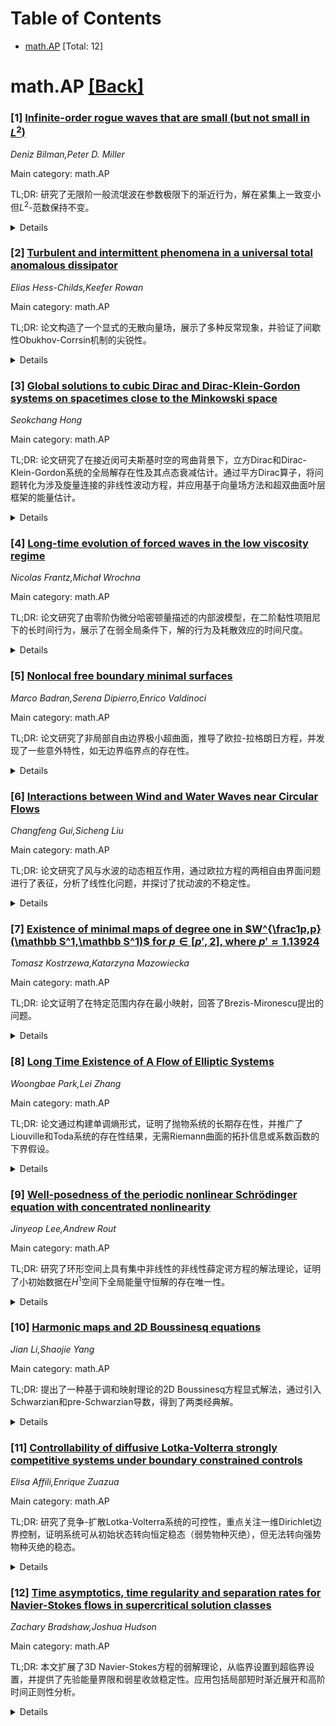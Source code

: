 <div id=toc></div>

# Table of Contents

- [math.AP](#math.AP) [Total: 12]


<div id='math.AP'></div>

# math.AP [[Back]](#toc)

### [1] [Infinite-order rogue waves that are small (but not small in $L^2$)](https://arxiv.org/abs/2508.00070)
*Deniz Bilman,Peter D. Miller*

Main category: math.AP

TL;DR: 研究了无限阶一般流氓波在参数极限下的渐近行为，解在紧集上一致变小但$L^2$-范数保持不变。


<details>
  <summary>Details</summary>
Motivation: 探索无限阶流氓波在特定参数极限下的行为，以理解其异常慢的时间衰减和固定$L^2$-范数的特性。

Method: 分析解在重对数时空坐标中的分布，并推导其在特定曲线一侧的渐近行为，使用椭圆函数和调制孤子描述。

Result: 解主要集中在特定曲线的一侧，渐近行为由椭圆函数描述，边界附近表现为调制孤子。

Conclusion: 渐近公式成功捕捉了固定$L^2$-范数的特性，即使解在紧集上一致变小。

Abstract: General rogue waves of infinite order constitute a family of solutions of the
focusing nonlinear Schr\"odinger equation that have recently been identified in
a variety of asymptotic limits such as high-order iteration of B\"acklund
transformations and semiclassical focusing of pulses with specific amplitude
profiles. These solutions have compelling properties such as finite $L^2$-norm
contrasted with anomalously slow temporal decay in the absence of coherent
structures. In this paper we investigate the asymptotic behavior of general
rogue waves of infinite order in a parametric limit in which the solution
becomes small uniformly on compact sets while the $L^2$-norm remains fixed. We
show that the solution is primarily concentrated on one side of a specific
curve in logarithmically rescaled space-time coordinates, and we obtain the
leading-order asymptotic behavior of the solution in this region in terms of
elliptic functions as well as near the boundary curve in terms of modulated
solitons. The asymptotic formula captures the fixed $L^2$-norm even as the
solution becomes uniformly small.

</details>


### [2] [Turbulent and intermittent phenomena in a universal total anomalous dissipator](https://arxiv.org/abs/2508.00115)
*Elias Hess-Childs,Keefer Rowan*

Main category: math.AP

TL;DR: 论文构造了一个显式的无散向量场，展示了多种反常现象，并验证了间歇性Obukhov-Corrsin机制的尖锐性。


<details>
  <summary>Details</summary>
Motivation: 研究在特定参数范围内无散向量场的反常现象及其物理机制。

Method: 构造了一个显式的无散向量场$V$，并分析其性质。

Result: 向量场$V$表现出反常耗散、加速耗散增强、Richardson色散、反常正则化和空间间歇性。

Conclusion: 验证了间歇性Obukhov-Corrsin机制在特定参数范围内的尖锐性，为相关现象提供了理论支持。

Abstract: For all $\alpha \in (0,1)$, we construct an explicit divergence-free vector
field $V \in L^\infty([0,1],C^\alpha(\mathbb{T}^2))$ that exhibits universal
anomalous (total) dissipation, accelerating dissipation enhancement, Richardson
dispersion, anomalous regularization, and spatial intermittency. Additionally,
we demonstrate the sharpness of the intermittent Obukhov-Corrsin regime for
certain parameter ranges.

</details>


### [3] [Global solutions to cubic Dirac and Dirac-Klein-Gordon systems on spacetimes close to the Minkowski space](https://arxiv.org/abs/2508.00122)
*Seokchang Hong*

Main category: math.AP

TL;DR: 论文研究了在接近闵可夫斯基时空的弯曲背景下，立方Dirac和Dirac-Klein-Gordon系统的全局解存在性及其点态衰减估计。通过平方Dirac算子，将问题转化为涉及旋量连接的非线性波动方程，并应用基于向量场方法和超双曲面叶层框架的能量估计。


<details>
  <summary>Details</summary>
Motivation: 研究在弯曲背景下Dirac系统的解行为，填补了与标量场方程相比的差异，特别是由于时空依赖的gamma矩阵带来的复杂性。

Method: 通过平方Dirac算子将问题转化为波动方程，结合向量场方法和超双曲面叶层框架进行能量估计。

Result: 证明了全局解的存在性，并得到了尖锐的点态衰减估计。

Conclusion: 尽管Dirac算子的交换子结构带来挑战，但通过精细控制，成功解决了弯曲背景下的Dirac系统问题。

Abstract: We establish global existence and derive sharp pointwise decay estimates of
solutions to cubic Dirac and Dirac-Klein-Gordon systems on a curved background,
close to the Minkowski spacetime. By squaring the Dirac operator, we reduce the
analysis to a nonlinear wave-type equation involving spinorial connections, and
apply energy estimates based on vector field methods and the hyperboloidal
foliation framework, introduced by LeFloch-Ma. A key difficulty arises from the
commutator structure of the Dirac operator, which exhibits significantly
different behaviour from that of scalar field equations and requires refined
control throughout the analysis, particularly due to the spacetime-dependent
gamma matrices, which reduce to constant matrices in the flat Minkowski
spacetime.

</details>


### [4] [Long-time evolution of forced waves in the low viscosity regime](https://arxiv.org/abs/2508.00189)
*Nicolas Frantz,Michał Wrochna*

Main category: math.AP

TL;DR: 论文研究了由零阶伪微分哈密顿量描述的内部波模型，在二阶黏性项阻尼下的长时间行为，展示了在弱全局条件下，解的行为及耗散效应的时间尺度。


<details>
  <summary>Details</summary>
Motivation: 探讨内部波模型在黏性阻尼下的长时间行为，为理解此类系统的动力学提供理论支持。

Method: 采用零阶伪微分哈密顿量模型，结合二阶黏性项阻尼，分析在弱全局条件下的解的行为。

Result: 耗散效应在时间尺度$t\sim \nu^{-1/3-}$时出现。

Conclusion: 在弱全局条件下，模型的长时间行为可通过伪微分哈密顿量和黏性项描述，耗散效应出现的时间尺度被明确界定。

Abstract: We consider a model for internal waves described by a zero order
pseudo-differential Hamiltonian $P$ damped by a second order viscosity term $i
\nu Q$. Under Morse-Smale or similar weaker global conditions on the classical
dynamics, we describe qualitatively the long-time behavior of solutions of the
corresponding evolution equation with smooth forcing in a small $\nu$ regime.
We show that dissipation effects arise no earlier than at the $t\sim
\nu^{-1/3-}$ time scale.

</details>


### [5] [Nonlocal free boundary minimal surfaces](https://arxiv.org/abs/2508.00337)
*Marco Badran,Serena Dipierro,Enrico Valdinoci*

Main category: math.AP

TL;DR: 论文研究了非局部自由边界极小超曲面，推导了欧拉-拉格朗日方程，并发现了一些意外特性，如无边界临界点的存在性。


<details>
  <summary>Details</summary>
Motivation: 探索非局部自由边界极小超曲面的性质及其在开放域中的行为。

Method: 通过分数周长的临界点定义非局部自由边界极小超曲面，并推导欧拉-拉格朗日方程。

Result: 发现了无边界临界点的存在性，以及无界超曲面在域中的强体积约束。

Conclusion: 非局部自由边界极小超曲面具有独特的性质，如无边界临界点和强体积约束，值得进一步研究。

Abstract: We introduce the nonlocal analogue of the classical free boundary minimal
hypersurfaces in an open domain $\Omega$ of $\mathbb{R}^n$ as the (boundaries
of) critical points of the fractional perimeter
$\operatorname{Per}_s(\cdot,\,\Omega )$ with respect to inner variations
leaving $\Omega$ invariant. We deduce the Euler-Lagrange equations and prove a
few surprising features, such as the existence of critical points without
boundary and a strong volume constraint in $\Omega$ for unbounded
hypersurfaces. Moreover, we investigate stickiness properties and regularity
across the boundary.

</details>


### [6] [Interactions between Wind and Water Waves near Circular Flows](https://arxiv.org/abs/2508.00444)
*Changfeng Gui,Sicheng Liu*

Main category: math.AP

TL;DR: 论文研究了风与水波的动态相互作用，通过欧拉方程的两相自由界面问题进行了表征，分析了线性化问题，并探讨了扰动波的不稳定性。


<details>
  <summary>Details</summary>
Motivation: 研究风与水波的相互作用，以理解其动态行为及其在流体力学中的表现。

Method: 通过两相自由界面问题的欧拉方程进行建模，分析线性化问题，并研究扰动波的不稳定性。

Result: 证明了不稳定模式的半圆结果，并给出了风扰动水波在泰勒-库埃特流附近不稳定性的必要和充分条件。

Conclusion: 研究为理解风与水波的相互作用提供了理论支持，并揭示了不稳定性的条件。

Abstract: This manuscript concerns the dynamical interactions between wind and water
waves, which are characterized through two-phase free interface problems for
the Euler equations. We provide a comprehensive derivation on the linearized
problems of general two-phase flows. Then, we study the instability issues of
perturbing waves around circular steady solutions, and we demonstrate a
semi-circle result on the possible locations of unstable modes. We also present
necessary conditions and sufficient ones for the instability of wind-perturbing
water waves near Taylor-Couette flows.

</details>


### [7] [Existence of minimal maps of degree one in $W^{\frac1p,p}(\mathbb S^1,\mathbb S^1)$ for $p \in [p',2]$, where $p' \approx 1.13924$](https://arxiv.org/abs/2508.00529)
*Tomasz Kostrzewa,Katarzyna Mazowiecka*

Main category: math.AP

TL;DR: 论文证明了在特定范围内存在最小映射，回答了Brezis-Mironescu提出的问题。


<details>
  <summary>Details</summary>
Motivation: 回答Brezis-Mironescu提出的关于最小映射存在的问题。

Method: 结合Mazowiecka-Schikorra和Bourgain-Brezis-Mironescu的结果，并扩展到n=1和1<p<2的情况。

Result: 证明了在W^{1/p,p}空间中存在度为1的最小映射，p∈[p',2]。

Conclusion: 在p∈[p',2]范围内，对Brezis-Mironescu的问题给出了肯定回答。

Abstract: In this note, we show how the results of Mazowiecka--Schikorra, combined with
those of Bourgain--Brezis--Mironescu, imply the existence of minimal maps of
degree one in $ W^{\frac{1}{p},p}(\mathbb{S}^1,\mathbb{S}^1) $ for $ p \in [p',
2] $, where $ p' \approx 1.13924 $. This provides an affirmative answer in this
range to a question posed by Mironescu and Brezis--Mironescu. In order to do
so, we complement the results of Mazowiecka--Schikorra by extending them to the
case $ n = 1 $ and $ 1 < p < 2 $, which had been excluded there for technical
reasons.

</details>


### [8] [Long Time Existence of A Flow of Elliptic Systems](https://arxiv.org/abs/2508.00551)
*Woongbae Park,Lei Zhang*

Main category: math.AP

TL;DR: 论文通过构建单调熵形式，证明了抛物系统的长期存在性，并推广了Liouville和Toda系统的存在性结果，无需Riemann曲面的拓扑信息或系数函数的下界假设。


<details>
  <summary>Details</summary>
Motivation: 研究Liouville和Toda系统在Riemann曲面上的解结构差异，并寻求更广泛椭圆系统的存在性结果。

Method: 构建单调熵形式，建立抛物系统的长期存在性流。

Result: 证明了包括Liouville和Toda系统在内的广泛椭圆系统的存在性，且不依赖拓扑信息或系数函数下界。

Conclusion: 通过单调熵和抛物系统流的方法，成功扩展了椭圆系统的存在性理论。

Abstract: For elliptic systems defined on Riemann surfaces, Liouville and Toda systems
represent two well-known classes exhibiting drastically different solution
structures. Over the years, existence results for these systems have
highlighted discrepancies due to their unique solution structures. In this
work, we aim to construct a monotone entropy form and establish the long-term
existence of a flow of parabolic systems. As a result of our main theorem, we
can prove existence results for some broad classes of elliptic systems,
including both Liouville and Toda systems. The strength of our results is
further underscored by the fact that no topological information about the
Riemann surfaces is required and no positive lower bound of coefficient
functions is postulated.

</details>


### [9] [Well-posedness of the periodic nonlinear Schrödinger equation with concentrated nonlinearity](https://arxiv.org/abs/2508.00594)
*Jinyeop Lee,Andrew Rout*

Main category: math.AP

TL;DR: 研究了环形空间上具有集中非线性的非线性薛定谔方程的解法理论，证明了小初始数据在$H^1$空间下全局能量守恒解的存在唯一性。


<details>
  <summary>Details</summary>
Motivation: 探索周期性非线性薛定谔方程在集中非线性条件下的解法理论，填补该领域的空白。

Method: 采用两种近似方案：平滑非线性薛定谔方程的集中极限和集中复金兹堡-朗道方程的无粘极限。

Result: 证明了小初始数据下全局解的存在唯一性，并在能量空间以下证明了局部适定性。

Conclusion: 首次为周期性非线性薛定谔方程在集中非线性条件下建立了严格的解法理论。

Abstract: We study the solution theory of the nonlinear Schr\"odinger equation with a
concentrated nonlinearity on the torus. In particular, we establish existence
and uniqueness of global energy-conserving solutions for small initial data in
$H^1$. Our approach is based on two approximation schemes, namely the
concentrated limit of a smoothed nonlinear Schr\"odinger equation and the
inviscid limit of a concentrated complex Ginzburg--Landau equation. We also
prove local well-posedness below the energy space. To our knowledge, this is
the first rigorous solution theory for a periodic nonlinear Schr\"odinger
equation with a concentrated nonlinearity.

</details>


### [10] [Harmonic maps and 2D Boussinesq equations](https://arxiv.org/abs/2508.00623)
*Jian Li,Shaojie Yang*

Main category: math.AP

TL;DR: 提出了一种基于调和映射理论的2D Boussinesq方程显式解法，通过引入Schwarzian和pre-Schwarzian导数，得到了两类经典解。


<details>
  <summary>Details</summary>
Motivation: 在拉格朗日变量框架下，寻求2D Boussinesq方程的显式解，以扩展对流体动力学的理解。

Method: 利用调和函数描述流动解，将问题转化为求解复空间中的非线性微分系统，并引入Schwarzian和pre-Schwarzian导数。

Result: 得到了包含Kirchhoff椭圆涡旋和Gerstner重力波两类经典解的显式解。

Conclusion: 该方法成功地将调和映射理论应用于流体动力学问题，为经典解的推导提供了新途径。

Abstract: Within the framework of Lagrangian variables, we develop a method for
deriving explicit solutions to the 2D Boussinesq equations using harmonic
mapping theory. By reformulating the characterization of flow solutions
described by harmonic functions, we reduce the problem to solving a particular
nonlinear differential system in complex space. To solve this nonlinear
differential system, we introduce the Schwarzian and pre-Schwarzian
derivatives, and derive the properties of the sense-preserving harmonic
mappings with equal Schwarzian and pre-Schwarzian derivatives. Our method
yields explicit solutions in Lagrangian coordinates that contain two
fundamental classes of classical solutions.: Kirchhoff's elliptical vortex
(1876) and Gerstner's gravity wave (1809, rediscovered by Rankine in 1863).

</details>


### [11] [Controllability of diffusive Lotka-Volterra strongly competitive systems under boundary constrained controls](https://arxiv.org/abs/2508.00713)
*Elisa Affili,Enrique Zuazua*

Main category: math.AP

TL;DR: 研究了竞争-扩散Lotka-Volterra系统的可控性，重点关注一维Dirichlet边界控制，证明系统可从初始状态转向恒定稳态（弱势物种灭绝），但无法转向强势物种灭绝的稳态。


<details>
  <summary>Details</summary>
Motivation: 探讨生态管理政策（边界控制）对物种密度调控的影响，揭示竞争不平衡对系统可控性的限制。

Method: 基于反应-扩散算子的谱性质构造屏障解，结合数值模拟验证理论结果。

Result: 系统可控制弱势物种灭绝，但竞争率不平衡时无法控制强势物种灭绝。

Conclusion: 竞争不平衡导致可控性障碍，未来可进一步研究开放问题和潜在方向。

Abstract: We investigate the controllability of the competition-diffusion
Lotka-Volterra system. Our primary focus is on the one-dimensional setting with
Dirichlet boundary controls, interpreted as ecological management policies
regulating the density of species at the habitat boundaries and satisfying
bilateral constraints. We show that the system can be steered from any initial
state to a constant steady state representing the extinction of the less
competitive species. In contrast, we prove that controllability toward a steady
state where the more competitive species vanishes is generally not achievable
when the inter-species competition rates are too unbalanced. This obstruction
is due to the existence of barrier solutions, which we explicitly construct
based on the spectral properties of the associated reaction-diffusion
operators. Our theoretical results are illustrated through numerical
simulations and are accompanied by a discussion of open problems and potential
directions for future research.

</details>


### [12] [Time asymptotics, time regularity and separation rates for Navier-Stokes flows in supercritical solution classes](https://arxiv.org/abs/2508.00714)
*Zachary Bradshaw,Joshua Hudson*

Main category: math.AP

TL;DR: 本文扩展了3D Navier-Stokes方程的弱解理论，从临界设置到超临界设置，并提供了先验能量界限和弱星收敛稳定性。应用包括局部短时渐近展开和高阶时间正则性分析。


<details>
  <summary>Details</summary>
Motivation: 扩展弱解理论以涵盖更广泛的超临界设置，并提供实用的先验能量界限和稳定性分析。

Method: 通过先验能量界限和弱星收敛稳定性，研究Navier-Stokes方程的局部渐近展开和时间正则性。

Result: 实现了局部短时渐近展开，量化了非唯一解的可能分离速度，并分析了远离奇异点的时间正则性。

Conclusion: 扩展的理论为Navier-Stokes方程的超临界设置提供了新的分析工具，揭示了非局部压力对时间正则性的影响。

Abstract: This paper extends the weak solution theory for the 3D Navier-Stokes
equations of Barker, Seregin and Sverak from a critical setting to a
supercritical setting making sure to include a useful a priori energy bound as
well as a statement about stability under weak-star convergence. Two
applications of the a priori bound are then explored. The first provides a
spatially local, short-time asymptotic expansion in the time variable starting
at $t=0$ which, as a corollary, provides an upper bound on how fast
hypothetical non-unique solutions to the Navier-Stokes equations can separate
locally. The second establishes higher-order time regularity at a singular time
and at spatial points positioned away from the singularity. This quantifies the
degree to which the non-local nature of the pressure allows a far flung
singularity to disrupt the time regularity at a regular point.

</details>
